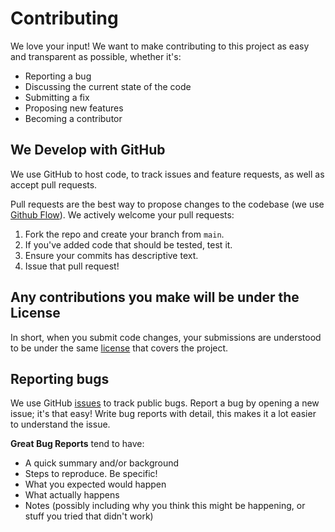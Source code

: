 # Contributing
We love your input! We want to make contributing to this project as easy and transparent as possible, whether it's:

- Reporting a bug
- Discussing the current state of the code
- Submitting a fix
- Proposing new features
- Becoming a contributor

## We Develop with GitHub
We use GitHub to host code, to track issues and feature requests, as well as accept pull requests.

Pull requests are the best way to propose changes to the codebase (we use [Github Flow](https://guides.github.com/introduction/flow/index.html)). We actively welcome your pull requests:

1. Fork the repo and create your branch from `main`.
2. If you've added code that should be tested, test it.
3. Ensure your commits has descriptive text.
4. Issue that pull request!

## Any contributions you make will be under the License
In short, when you submit code changes, your submissions are understood to be under the same [license](../LICENSE.md) that
covers the project.

## Reporting bugs
We use GitHub [issues](https://github.com/kilobyteno/tunsberg/issues) to track public bugs. Report a bug by opening a new issue; it's that easy! Write bug
reports with detail, this makes it a lot easier to understand the issue.

**Great Bug Reports** tend to have:

- A quick summary and/or background
- Steps to reproduce. Be specific!
- What you expected would happen
- What actually happens
- Notes (possibly including why you think this might be happening, or stuff you tried that didn't work)
